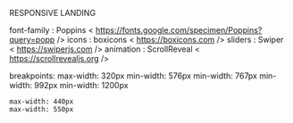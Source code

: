 RESPONSIVE LANDING

font-family : Poppins           < https://fonts.google.com/specimen/Poppins?query=popp />
icons       : boxicons          < https://boxicons.com />
sliders     : Swiper            < https://swiperjs.com />
animation   : ScrollReveal      < https://scrollrevealjs.org />

breakpoints:
    max-width: 320px
    min-width: 576px
    min-width: 767px
    min-width: 992px
    min-width: 1200px

    max-width: 440px
    max-width: 550px

